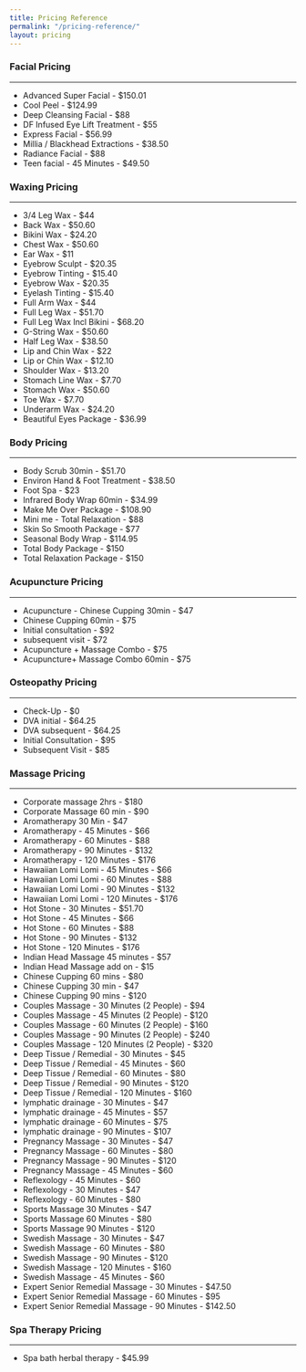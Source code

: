 ```yaml
---
title: Pricing Reference
permalink: "/pricing-reference/"
layout: pricing
---
```


### Facial Pricing
----
* Advanced Super Facial - $150.01
* Cool Peel - $124.99
* Deep Cleansing Facial - $88
* DF Infused Eye Lift Treatment - $55
* Express Facial - $56.99
* Millia / Blackhead Extractions - $38.50
* Radiance Facial - $88
* Teen facial - 45 Minutes - $49.50


### Waxing Pricing
----
* 3/4 Leg Wax - $44
* Back Wax - $50.60
* Bikini Wax - $24.20
* Chest Wax - $50.60
* Ear Wax - $11
* Eyebrow Sculpt - $20.35
* Eyebrow Tinting - $15.40
* Eyebrow Wax - $20.35
* Eyelash Tinting - $15.40
* Full Arm Wax - $44
* Full Leg Wax - $51.70
* Full Leg Wax Incl Bikini - $68.20
* G-String Wax - $50.60
* Half Leg Wax - $38.50
* Lip and Chin Wax - $22
* Lip or Chin Wax - $12.10
* Shoulder Wax - $13.20
* Stomach Line Wax - $7.70
* Stomach Wax - $50.60
* Toe Wax - $7.70
* Underarm Wax - $24.20
* Beautiful Eyes Package - $36.99

### Body Pricing
----

* Body Scrub 30min - $51.70
* Environ Hand & Foot Treatment - $38.50
* Foot Spa - $23
* Infrared Body Wrap 60min - $34.99
* Make Me Over Package - $108.90
* Mini me - Total Relaxation - $88
* Skin So Smooth Package - $77
* Seasonal Body Wrap - $114.95
* Total Body Package - $150
* Total Relaxation Package - $150

### Acupuncture Pricing
----

* Acupuncture - Chinese Cupping 30min - $47
* Chinese Cupping 60min - $75
* Initial consultation - $92
* subsequent visit - $72
* Acupuncture + Massage Combo - $75
* Acupuncture+ Massage Combo 60min - $75

### Osteopathy Pricing
----

* Check-Up - $0
* DVA initial - $64.25
* DVA subsequent - $64.25
* Initial Consultation - $95
* Subsequent Visit - $85

### Massage Pricing
----

* Corporate massage 2hrs - $180
* Corporate Massage 60 min - $90
* Aromatherapy 30 Min - $47
* Aromatherapy - 45 Minutes - $66
* Aromatherapy - 60 Minutes - $88
* Aromatherapy - 90 Minutes - $132
* Aromatherapy - 120 Minutes - $176
* Hawaiian Lomi Lomi - 45 Minutes - $66
* Hawaiian Lomi Lomi - 60 Minutes - $88
* Hawaiian Lomi Lomi - 90 Minutes - $132
* Hawaiian Lomi Lomi - 120 Minutes - $176
* Hot Stone - 30 Minutes - $51.70
* Hot Stone - 45 Minutes - $66
* Hot Stone - 60 Minutes - $88
* Hot Stone - 90 Minutes - $132
* Hot Stone - 120 Minutes - $176
* Indian Head Massage 45 minutes - $57
* Indian Head Massage add on - $15
* Chinese Cupping 60 mins - $80
* Chinese Cupping 30 min - $47
* Chinese Cupping 90 mins - $120
* Couples Massage - 30 Minutes (2 People) - $94
* Couples Massage - 45 Minutes (2 People) - $120
* Couples Massage - 60 Minutes (2 People) - $160
* Couples Massage - 90 Minutes (2 People) - $240
* Couples Massage - 120 Minutes (2 People) - $320
* Deep Tissue / Remedial - 30 Minutes - $45
* Deep Tissue / Remedial - 45 Minutes - $60
* Deep Tissue / Remedial - 60 Minutes - $80
* Deep Tissue / Remedial - 90 Minutes - $120
* Deep Tissue / Remedial - 120 Minutes - $160
* lymphatic drainage - 30 Minutes - $47
* lymphatic drainage - 45 Minutes - $57
* lymphatic drainage - 60 Minutes - $75
* lymphatic drainage - 90 Minutes - $107
* Pregnancy Massage - 30 Minutes - $47
* Pregnancy Massage - 60 Minutes - $80
* Pregnancy Massage - 90 Minutes - $120
* Pregnancy Massage - 45 Minutes - $60
* Reflexology - 45 Minutes - $60
* Reflexology - 30 Minutes - $47
* Reflexology - 60 Minutes - $80
* Sports Massage 30 Minutes - $47
* Sports Massage 60 Minutes - $80
* Sports Massage 90 Minutes - $120
* Swedish Massage - 30 Minutes - $47
* Swedish Massage - 60 Minutes - $80
* Swedish Massage - 90 Minutes - $120
* Swedish Massage - 120 Minutes - $160
* Swedish Massage - 45 Minutes - $60
* Expert Senior Remedial Massage - 30 Minutes - $47.50
* Expert Senior Remedial Massage - 60 Minutes - $95
* Expert Senior Remedial Massage - 90 Minutes - $142.50

### Spa Therapy Pricing
----
* Spa bath herbal therapy - $45.99

